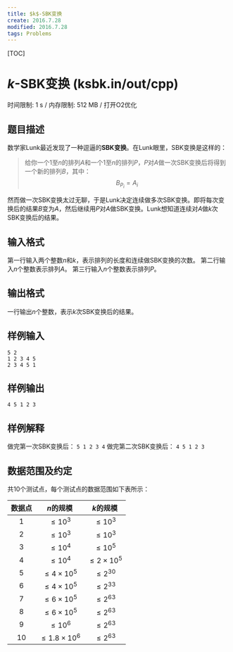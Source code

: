 ```yaml
---
title: $k$-SBK变换
create: 2016.7.28
modified: 2016.7.28
tags: Problems
---
```


[TOC]
# $k$-SBK变换 (ksbk.in/out/cpp)
时间限制: 1 s / 内存限制: 512 MB / 打开O2优化

## 题目描述
数学家Lunk最近发现了一种逗逼的**SBK变换**。在Lunk眼里，SBK变换是这样的：

> 给你一个$1$至$n$的排列$A$和一个$1$至$n$的排列$P$，$P$对$A$做一次SBK变换后将得到一个新的排列$B$，其中：
> $$ B_{P_i} = A_i \tag{SBK Transformation}$$

然而做一次SBK变换太过无聊，于是Lunk决定连续做多次SBK变换。即将每次变换后的结果$B$变为$A$，然后继续用$P$对$A$做SBK变换。Lunk想知道连续对$A$做$k$次SBK变换后的结果。

## 输入格式
第一行输入两个整数$n$和$k$，表示排列的长度和连续做SBK变换的次数。
第二行输入$n$个整数表示排列$A$。
第三行输入$n$个整数表示排列$P$。

## 输出格式
一行输出$n$个整数，表示$k$次SBK变换后的结果。

## 样例输入
```
5 2
1 2 3 4 5
2 3 4 5 1
```

## 样例输出
```
4 5 1 2 3
```

## 样例解释
做完第一次SBK变换后： `5 1 2 3 4`
做完第二次SBK变换后： `4 5 1 2 3`

## 数据范围及约定
共$10$个测试点，每个测试点的数据范围如下表所示：

|数据点|$n$的规模|$k$的规模|
|:-:|:-:|:-:|
|1|$\le10^3$          |$\le10^3$|
|2|$\le10^3$          |$\le10^3$|
|3|$\le10^4$          |$\le10^5$|
|4|$\le10^4$          |$\le2\times10^5$|
|5|$\le4\times10^5$   |$\le2^{30}$|
|6|$\le4\times10^5$   |$\le2^{33}$|
|7|$\le6\times10^5$   |$\le2^{63}$|
|8|$\le6\times10^5$   |$\le2^{63}$|
|9|$\le10^6$          |$\le2^{63}$|
|10|$\le1.8\times10^6$|$\le2^{63}$|
